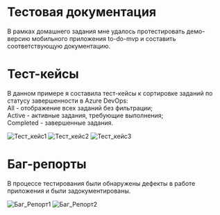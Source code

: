 # Тестовая документация
В рамках домашнего задания мне удалось протестировать демо-версию мобильного приложения to-do-mvp и составить соответствующую документацию.
# Тест-кейсы

В данном примере я составила тест-кейсы к сортировке заданий по статусу завершенности в Azure DevOps:<br/>
All - отображение всех заданий без фильтрации; <br/>
Active - активные задания, требующие выполнения; <br/>
Completed - завершенные задания. <br/>

![Тест_кейс1](https://github.com/user-attachments/assets/33e5a69e-09b2-45aa-b4ec-2f1ed2648a44)
![Тест_кейс2](https://github.com/user-attachments/assets/b6ca80ac-a816-4bb6-be44-55b60585f26e)
![Тест_кейс3](https://github.com/user-attachments/assets/3d19c21f-62ee-4d29-9a70-039fcb321ec5)

# Баг-репорты
В процессе тестирования были обнаружены дефекты в работе приложения и были задокументированы.

![Баг_Репорт1](https://github.com/user-attachments/assets/46c8e0a2-abe4-43db-8960-dee7c617e3bd)
![Баг_Репорт2](https://github.com/user-attachments/assets/6d609541-364d-4dec-b640-e485fb2ee25c)
